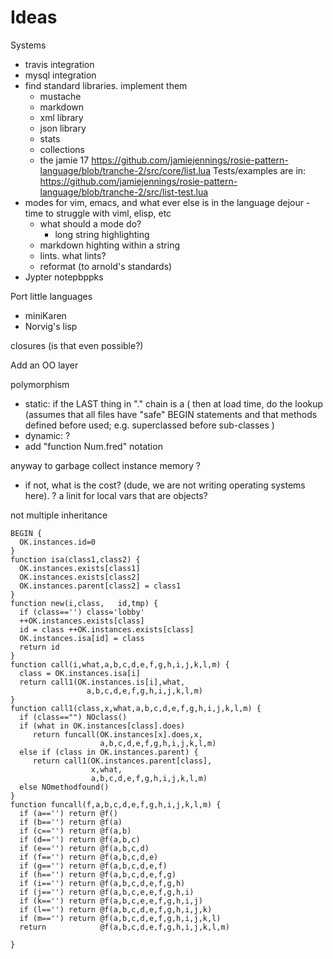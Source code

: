 # Ideas

Systems
- travis integration
- mysql integration
- find standard libraries. implement them
   - mustache
   - markdown
   - xml library
   - json library
   - stats
   - collections
   - the jamie 17
       https://github.com/jamiejennings/rosie-pattern-language/blob/tranche-2/src/core/list.lua
       Tests/examples are in:
       https://github.com/jamiejennings/rosie-pattern-language/blob/tranche-2/src/list-test.lua
- modes for vim, emacs, and what ever else is in the
  language dejour
        - time to struggle with viml, elisp, etc
	- what should a mode do?
        - long string highlighting
	- markdown highting within a string
	- lints. what lints?
	- reformat (to arnold's standards)
- Jypter   notepbppks

Port little languages

- miniKaren
- Norvig's lisp

closures (is that even possible?)

Add an OO layer

polymorphism
- static: if the LAST thing in "." chain is a ( then
  at load time, do the lookup  (assumes that all files
  have "safe" BEGIN statements and that methods defined
  before used; e.g. superclassed before sub-classes
  )
- dynamic: ?
- add "function Num.fred" notation

anyway to garbage collect instance memory ?
- if not, what is the cost? (dude, we are not writing operating
  systems here). ? a linit for local vars that are objects?

not multiple inheritance

```
BEGIN { 
  OK.instances.id=0
}
function isa(class1,class2) {
  OK.instances.exists[class1]
  OK.instances.exists[class2]
  OK.instances.parent[class2] = class1
}
function new(i,class,   id,tmp) {
  if (class=='') class='lobby'
  ++OK.instances.exists[class]
  id = class ++OK.instances.exists[class]
  OK.instances.isa[id] = class
  return id
}
function call(i,what,a,b,c,d,e,f,g,h,i,j,k,l,m) {
  class = OK.instances.isa[i] 
  return call1(OK.instances.is[i],what,
                 a,b,c,d,e,f,g,h,i,j,k,l,m)
}
function call1(class,x,what,a,b,c,d,e,f,g,h,i,j,k,l,m) {
  if (class=="") NOclass()
  if (what in OK.instances[class].does)
     return funcall(OK.instances[x].does,x,
                    a,b,c,d,e,f,g,h,i,j,k,l,m)
  else if (class in OK.instances.parent) {
     return call1(OK.instances.parent[class],
                  x,what,
                  a,b,c,d,e,f,g,h,i,j,k,l,m)
  else NOmethodfound()
}
function funcall(f,a,b,c,d,e,f,g,h,i,j,k,l,m) {
  if (a=='') return @f()
  if (b=='') return @f(a)
  if (c=='') return @f(a,b)
  if (d=='') return @f(a,b,c)
  if (e=='') return @f(a,b,c,d)
  if (f=='') return @f(a,b,c,d,e)
  if (g=='') return @f(a,b,c,d,e,f)
  if (h=='') return @f(a,b,c,d,e,f,g)
  if (i=='') return @f(a,b,c,d,e,f,g,h)
  if (j=='') return @f(a,b,c,e,e,f,g,h,i)
  if (k=='') return @f(a,b,c,e,e,f,g,h,i,j)
  if (l=='') return @f(a,b,c,d,e,f,g,h,i,j,k)
  if (m=='') return @f(a,b,c,d,e,f,g,h,i,j,k,l)
  return            @f(a,b,c,d,e,f,g,h,i,j,k,l,m)

}
```
